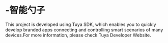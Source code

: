 # -智能勺子
This project is developed using Tuya SDK, which enables you to quickly develop branded apps connecting and controlling smart scenarios of many devices.For more information, please check Tuya Developer Website.
